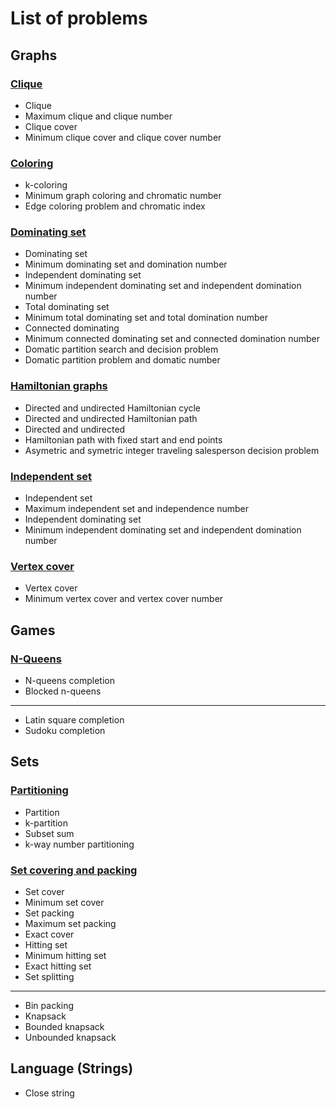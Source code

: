 # List of problems

## Graphs
### [Clique](clique)
  - Clique
  - Maximum clique and clique number
  - Clique cover 
  - Minimum clique cover and clique cover number
### [Coloring](coloring)
  - k-coloring
  - Minimum graph coloring and chromatic number
  - Edge coloring problem and chromatic index
### [Dominating set](domset)
  - Dominating set
  - Minimum dominating set and domination number
  - Independent dominating set
  - Minimum independent dominating set and independent domination number
  - Total dominating set
  - Minimum total dominating set and total domination number
  - Connected dominating
  - Minimum connected dominating set and connected domination number
  - Domatic partition search and decision problem
  - Domatic partition problem and domatic number
### [Hamiltonian graphs](hamiltonian)
  - Directed and undirected Hamiltonian cycle
  - Directed and undirected Hamiltonian path
  - Directed and undirected 
  - Hamiltonian path with fixed start and end points
  - Asymetric and symetric integer traveling salesperson decision problem
### [Independent set](indset)
  - Independent set
  - Maximum independent set and independence number
  - Independent dominating set
  - Minimum independent dominating set and independent domination number
### [Vertex cover](vertex_cover)
  - Vertex cover
  - Minimum vertex cover and vertex cover number



## Games

### [N-Queens](n-queens)
- N-queens completion
- Blocked n-queens
---
- Latin square completion
- Sudoku completion


## Sets

### [Partitioning](partitioning)
- Partition
- k-partition
- Subset sum
- k-way number partitioning

### [Set covering and packing](set-cover)
- Set cover
- Minimum set cover
- Set packing
- Maximum set packing
- Exact cover
- Hitting set
- Minimum hitting set
- Exact hitting set
- Set splitting
---
- Bin packing
- Knapsack
- Bounded knapsack
- Unbounded knapsack

## Language (Strings)
- Close string